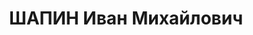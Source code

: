 ---
title: ШАПИН Иван Михайлович
description: 'Род. в 1889, Бирск, русский, обр.: высшее экономическое, б/п. Проживал:
  Калуга, ул. Советская, д. 176, кв. 6. Начальник службы движения в Управлении Московско-Киевской
  ж.д.

  Арестован 21.05.1937. Обв. в участии в к.-р. диверсионно-террористической организации.
  Приговор: ВК ВС СССР, 16.11.1937 – ВМН. Расстрелян 16.11.1937, г.Москва.

  Реабилитирован ВК ВС СССР 27.06.1956'
---